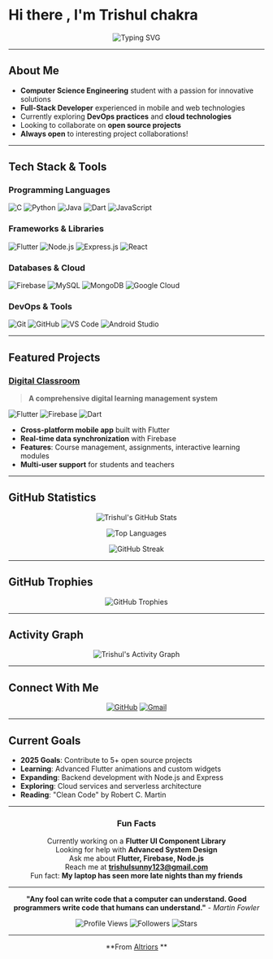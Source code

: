 # Hi there , I'm Trishul chakra

<div align="center">

![Typing SVG](https://readme-typing-svg.herokuapp.com?font=Fira+Code&pause=1000&color=36BCF7&width=435&lines=Third+Year+CSE+Student;Always+learning+new+things)

</div>

---

##  About Me

-  **Computer Science Engineering** student with a passion for innovative solutions
-  **Full-Stack Developer** experienced in mobile and web technologies
-  Currently exploring **DevOps practices** and **cloud technologies**
-  Looking to collaborate on **open source projects**
-  **Always open** to interesting project collaborations!

---

##  Tech Stack & Tools

### Programming Languages
![C](https://img.shields.io/badge/C-A8B9CC?style=for-the-badge&logo=c&logoColor=black)
![Python](https://img.shields.io/badge/Python-FFD43B?style=for-the-badge&logo=python&logoColor=blue)
![Java](https://img.shields.io/badge/Java-ED8B00?style=for-the-badge&logo=openjdk&logoColor=white)
![Dart](https://img.shields.io/badge/Dart-0175C2?style=for-the-badge&logo=dart&logoColor=white)
![JavaScript](https://img.shields.io/badge/JavaScript-F7DF1E?style=for-the-badge&logo=javascript&logoColor=black)

### Frameworks & Libraries
![Flutter](https://img.shields.io/badge/Flutter-02569B?style=for-the-badge&logo=flutter&logoColor=white)
![Node.js](https://img.shields.io/badge/Node.js-339933?style=for-the-badge&logo=node.js&logoColor=white)
![Express.js](https://img.shields.io/badge/Express.js-000000?style=for-the-badge&logo=express&logoColor=white)
![React](https://img.shields.io/badge/React-20232A?style=for-the-badge&logo=react&logoColor=61DAFB)

### Databases & Cloud
![Firebase](https://img.shields.io/badge/Firebase-FFCA28?style=for-the-badge&logo=firebase&logoColor=black)
![MySQL](https://img.shields.io/badge/MySQL-005C84?style=for-the-badge&logo=mysql&logoColor=white)
![MongoDB](https://img.shields.io/badge/MongoDB-4EA94B?style=for-the-badge&logo=mongodb&logoColor=white)
![Google Cloud](https://img.shields.io/badge/Google_Cloud-4285F4?style=for-the-badge&logo=google-cloud&logoColor=white)

### DevOps & Tools
![Git](https://img.shields.io/badge/GIT-E44C30?style=for-the-badge&logo=git&logoColor=white)
![GitHub](https://img.shields.io/badge/GitHub-100000?style=for-the-badge&logo=github&logoColor=white)
![VS Code](https://img.shields.io/badge/VS_Code-0078D4?style=for-the-badge&logo=visual%20studio%20code&logoColor=white)
![Android Studio](https://img.shields.io/badge/Android_Studio-3DDC84?style=for-the-badge&logo=android-studio&logoColor=white)

---

##  Featured Projects

###  [Digital Classroom](https://github.com/Altriors/digitalclassroom)
> **A comprehensive digital learning management system**

![Flutter](https://img.shields.io/badge/Flutter-02569B?style=flat&logo=flutter&logoColor=white)
![Firebase](https://img.shields.io/badge/Firebase-FFCA28?style=flat&logo=firebase&logoColor=black)
![Dart](https://img.shields.io/badge/Dart-0175C2?style=flat&logo=dart&logoColor=white)

-  **Cross-platform mobile app** built with Flutter
-  **Real-time data synchronization** with Firebase
-  **Features**: Course management, assignments, interactive learning modules
-  **Multi-user support** for students and teachers

---

##  GitHub Statistics

<div align="center">

![Trishul's GitHub Stats](https://github-readme-stats.vercel.app/api?username=Altriors&show_icons=true&theme=tokyonight&hide_border=true&count_private=true)

![Top Languages](https://github-readme-stats.vercel.app/api/top-langs/?username=Altriors&layout=compact&theme=tokyonight&hide_border=true)

![GitHub Streak](https://github-readme-streak-stats.herokuapp.com/?user=Altriors&theme=tokyonight&hide_border=true)

</div>

---

##  GitHub Trophies
<div align="center">

![GitHub Trophies](https://github-profile-trophy.vercel.app/?username=Altriors&theme=tokyonight&no-frame=true&column=6)

</div>

---

##  Activity Graph
<div align="center">

![Trishul's Activity Graph](https://github-readme-activity-graph.vercel.app/graph?username=trishulsunny123&theme=tokyo-night&hide_border=true)

</div>

---

##  Connect With Me

<div align="center">

[![GitHub](https://img.shields.io/badge/GitHub-Altriors-181717?style=for-the-badge&logo=github&logoColor=white)](https://github.com/Altriors)
[![Gmail](https://img.shields.io/badge/Gmail-D14836?style=for-the-badge&logo=gmail&logoColor=white)](mailto:trishulsunny123@gmail.com)

</div>


---

##  Current Goals

-  **2025 Goals**: Contribute to 5+ open source projects
-  **Learning**: Advanced Flutter animations and custom widgets
-  **Expanding**: Backend development with Node.js and Express
-  **Exploring**: Cloud services and serverless architecture
-  **Reading**: "Clean Code" by Robert C. Martin

---

<div align="center">

###  Fun Facts

 Currently working on a **Flutter UI Component Library**  
 Looking for help with **Advanced System Design**  
 Ask me about **Flutter, Firebase, Node.js**  
 Reach me at **trishulsunny123@gmail.com**    
 Fun fact: **My laptop has seen more late nights than my friends**

</div>

---

<div align="center">

**"Any fool can write code that a computer can understand. Good programmers write code that humans can understand."** - *Martin Fowler*

![Profile Views](https://komarev.com/ghpvc/?username=Altriors&color=brightgreen&style=flat-square)
![Followers](https://img.shields.io/github/followers/Altriors?style=social)
![Stars](https://img.shields.io/github/stars/Altriors?style=social)

---

 **From [Altriors](https://github.com/Altriors)  **

</div>
